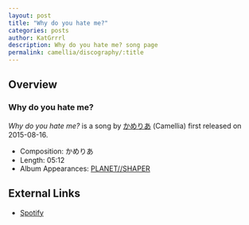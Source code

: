 ```yaml
---
layout: post
title: "Why do you hate me?"
categories: posts
author: KatGrrrl
description: Why do you hate me? song page
permalink: camellia/discography/:title
---
```


## Overview

### Why do you hate me?

*Why do you hate me?* is a song by [かめりあ](<{% link postsWiki/_posts/2023-12-10-camellia.md %}>) (Camellia) first released on 2015-08-16.

* Composition: かめりあ
* Length: 05:12
* Album Appearances: [PLANET//SHAPER](<{% link postsInclude/_posts/camellia/albums/PLANET--SHAPER/2023-12-12-PLANET--SHAPER.md %}>)

## External Links

* [Spotify](https://open.spotify.com/track/6p4BWMHh2tInTenkzRbgiQ?si=b5d667dde90b4a94)
